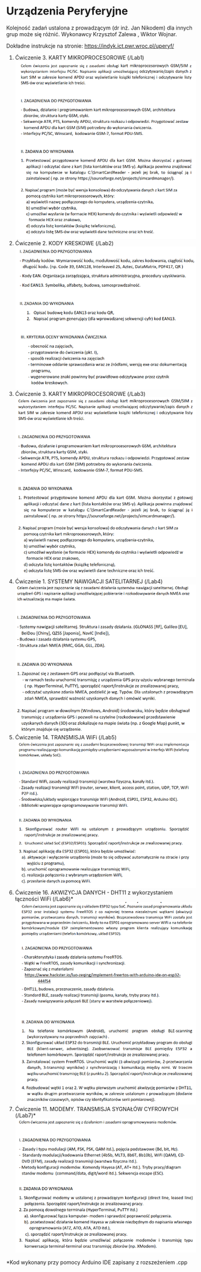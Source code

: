 # Urządzenia Peryferyjne

Kolejność zadań ustalona z prowadzącym (dr inż. Jan Nikodem) dla innych grup może się różnić. Wykonawcy Krzysztof Zalewa , Wiktor Wojnar. 

Dokładne instrukcje na stronie: https://indyk.ict.pwr.wroc.pl/uperyf/
1. Ćwiczenie 3. KARTY MIKROPROCESOROWE (/Lab1)
    ![alt text](/images/image.png)
2. Ćwiczenie 2. KODY KRESKOWE (/Lab2)
    ![alt text](/images/image-1.png)
3. Ćwiczenie 3. KARTY MIKROPROCESOROWE (/Lab3)
    ![alt text](/images/image-2.png)
4. Ćwiczenie 1. SYSTEMY NAWIGACJI SATELITARNEJ (/Lab4)
    ![alt text](/images/image-3.png)
5. Ćwiczenie 14. TRANSMISJA WiFi (/Lab5)
    ![alt text](/images/image-4.png)
6. Ćwiczenie 16. AKWIZYCJA DANYCH - DHT11 z wykorzystaniem łączności WiFi (/Lab6)*
    ![alt text](/images/image-5.png)
7. Ćwiczenie 11. MODEMY. TRANSMISJA SYGNAŁÓW CYFROWYCH (/Lab7)*
    ![alt text](/images/image-6.png)

*Kod wykonany przy pomocy Arduino IDE zapisany z rozszeżeniem .cpp 